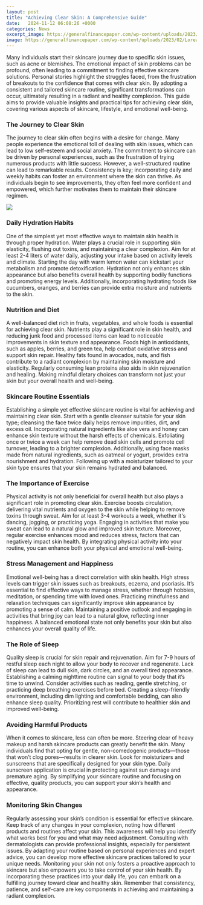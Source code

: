 ```yaml
---
layout: post
title: "Achieving Clear Skin: A Comprehensive Guide"
date:   2024-11-12 06:08:26 +0000
categories: News
excerpt_image: https://generalfinancepaper.com/wp-content/uploads/2023/02/Loreal-Paris-BMAG-Article-7-clear-skin-tips-for-your-best-complexion-yet-D-1024x576.jpg
image: https://generalfinancepaper.com/wp-content/uploads/2023/02/Loreal-Paris-BMAG-Article-7-clear-skin-tips-for-your-best-complexion-yet-D-1024x576.jpg
---
```


Many individuals start their skincare journey due to specific skin issues, such as acne or blemishes. The emotional impact of skin problems can be profound, often leading to a commitment to finding effective skincare solutions. Personal stories highlight the struggles faced, from the frustration of breakouts to the confidence that comes with clear skin. By adopting a consistent and tailored skincare routine, significant transformations can occur, ultimately resulting in a radiant and healthy complexion. This guide aims to provide valuable insights and practical tips for achieving clear skin, covering various aspects of skincare, lifestyle, and emotional well-being.
### The Journey to Clear Skin
The journey to clear skin often begins with a desire for change. Many people experience the emotional toll of dealing with skin issues, which can lead to low self-esteem and social anxiety. The commitment to skincare can be driven by personal experiences, such as the frustration of trying numerous products with little success. However, a well-structured routine can lead to remarkable results. Consistency is key; incorporating daily and weekly habits can foster an environment where the skin can thrive. As individuals begin to see improvements, they often feel more confident and empowered, which further motivates them to maintain their skincare regimen.

![](https://generalfinancepaper.com/wp-content/uploads/2023/02/Loreal-Paris-BMAG-Article-7-clear-skin-tips-for-your-best-complexion-yet-D-1024x576.jpg)
### Daily Hydration Habits
One of the simplest yet most effective ways to maintain skin health is through proper hydration. Water plays a crucial role in supporting skin elasticity, flushing out toxins, and maintaining a clear complexion. Aim for at least 2-4 liters of water daily, adjusting your intake based on activity levels and climate. Starting the day with warm lemon water can kickstart your metabolism and promote detoxification. Hydration not only enhances skin appearance but also benefits overall health by supporting bodily functions and promoting energy levels. Additionally, incorporating hydrating foods like cucumbers, oranges, and berries can provide extra moisture and nutrients to the skin.
### Nutrition and Diet
A well-balanced diet rich in fruits, vegetables, and whole foods is essential for achieving clear skin. Nutrients play a significant role in skin health, and reducing junk food and processed items can lead to noticeable improvements in skin texture and appearance. Foods high in antioxidants, such as apples, berries, and green tea, help combat oxidative stress and support skin repair. Healthy fats found in avocados, nuts, and fish contribute to a radiant complexion by maintaining skin moisture and elasticity. Regularly consuming lean proteins also aids in skin rejuvenation and healing. Making mindful dietary choices can transform not just your skin but your overall health and well-being.
### Skincare Routine Essentials
Establishing a simple yet effective skincare routine is vital for achieving and maintaining clear skin. Start with a gentle cleanser suitable for your skin type; cleansing the face twice daily helps remove impurities, dirt, and excess oil. Incorporating natural ingredients like aloe vera and honey can enhance skin texture without the harsh effects of chemicals. Exfoliating once or twice a week can help remove dead skin cells and promote cell turnover, leading to a brighter complexion. Additionally, using face masks made from natural ingredients, such as oatmeal or yogurt, provides extra nourishment and hydration. Following up with a moisturizer tailored to your skin type ensures that your skin remains hydrated and balanced.
### The Importance of Exercise
Physical activity is not only beneficial for overall health but also plays a significant role in promoting clear skin. Exercise boosts circulation, delivering vital nutrients and oxygen to the skin while helping to remove toxins through sweat. Aim for at least 3-4 workouts a week, whether it's dancing, jogging, or practicing yoga. Engaging in activities that make you sweat can lead to a natural glow and improved skin texture. Moreover, regular exercise enhances mood and reduces stress, factors that can negatively impact skin health. By integrating physical activity into your routine, you can enhance both your physical and emotional well-being.
### Stress Management and Happiness
Emotional well-being has a direct correlation with skin health. High stress levels can trigger skin issues such as breakouts, eczema, and psoriasis. It’s essential to find effective ways to manage stress, whether through hobbies, meditation, or spending time with loved ones. Practicing mindfulness and relaxation techniques can significantly improve skin appearance by promoting a sense of calm. Maintaining a positive outlook and engaging in activities that bring joy can lead to a natural glow, reflecting inner happiness. A balanced emotional state not only benefits your skin but also enhances your overall quality of life.
### The Role of Sleep
Quality sleep is crucial for skin repair and rejuvenation. Aim for 7-9 hours of restful sleep each night to allow your body to recover and regenerate. Lack of sleep can lead to dull skin, dark circles, and an overall tired appearance. Establishing a calming nighttime routine can signal to your body that it’s time to unwind. Consider activities such as reading, gentle stretching, or practicing deep breathing exercises before bed. Creating a sleep-friendly environment, including dim lighting and comfortable bedding, can also enhance sleep quality. Prioritizing rest will contribute to healthier skin and improved well-being.
### Avoiding Harmful Products
When it comes to skincare, less can often be more. Steering clear of heavy makeup and harsh skincare products can greatly benefit the skin. Many individuals find that opting for gentle, non-comedogenic products—those that won’t clog pores—results in clearer skin. Look for moisturizers and sunscreens that are specifically designed for your skin type. Daily sunscreen application is crucial in protecting against sun damage and premature aging. By simplifying your skincare routine and focusing on effective, quality products, you can support your skin’s health and appearance.
### Monitoring Skin Changes
Regularly assessing your skin’s condition is essential for effective skincare. Keep track of any changes in your complexion, noting how different products and routines affect your skin. This awareness will help you identify what works best for you and what may need adjustment. Consulting with dermatologists can provide professional insights, especially for persistent issues. By adapting your routine based on personal experiences and expert advice, you can develop more effective skincare practices tailored to your unique needs. Monitoring your skin not only fosters a proactive approach to skincare but also empowers you to take control of your skin health.
By incorporating these practices into your daily life, you can embark on a fulfilling journey toward clear and healthy skin. Remember that consistency, patience, and self-care are key components in achieving and maintaining a radiant complexion.
